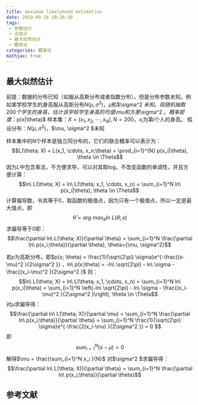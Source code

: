 ```yaml
---
title: maximum likelyhood estimation
date: 2019-09-16 10:26:30
tags:
 - 参数估计
 - 点估计
 - 最大似然估计
 - 概率论
categories: 概率论
mathjax: true
---
```


## 最大似然估计
前提：数据的分布已知（如服从高斯分布或者指数分布），但是分布参数未知。例如某学校学生的身高服从高斯分布$N(\mu, \sigma^2 )$，$\mu$和$\sigma^2 $未知。现随机抽取$200$个学生的身高，估计该学校学生身高的均值$\mu$和方差$\sigma^2 $。
概率密度：$p(x|\theta)$
样本集：$X=(x_1, x_2,\cdots, x_N), N=200$，$x_i$为第$i$个人的身高。
假设分布：$N(\mu, \sigma^2 )$，$\mu, \sigma^2 $未知

样本集中的$N$个样本是独立同分布的，它们的联合概率可以表示为：
$$L(\theta; X) = L(x_1, \cdots, x_n;\theta) = \prod_{i=1}^{N} p(x_i|\theta), \theta \in \Theta$$
因为$L$中包含乘法，不方便求导，可以对其取log，不改变函数的单调性，并且方便计算：
$$ln\ L(\theta; X) = ln\ L(\theta; x_1, \cdots, x_n) = \sum_{i=1}^N ln\ p(x_i|\theta), \theta \in \Theta$$
计算偏导数，令其等于$0$，取函数的极值点，因为只有一个极值点，所以一定是最大值点，即
$$\hat{\theta} = arg\ max_{\theta} ln\ L(\theta; x)$$
求偏导等于$0$即：
$$\frac{\partial ln\ L(\theta; X)}{\partial \theta} = \sum_{i=1}^N \frac{\partial ln\ p(x_i;\theta)}{\partial \theta}, \theta={\mu, \sigma^2}$$

若$p$为高斯分布，即$p(x; \theta) = \frac{1}{\sqrt{2\pi} \sigma}e^{-\frac{(x-\mu)^2 }{2\sigma^2 }} $，$ln\ p(x;\theta) = -ln\ \sqrt{2\pi} - ln\ \sigma - \frac{(x_i-\mu)^2 }{2\sigma^2 }$
则：
$$ln\ L(\theta; X) = ln\ L(\theta; x_1, \cdots, x_n) = \sum_{i=1}^N ln\ p(x_i|\theta) = \sum_{i=1}^N \left(-ln\ \sqrt{2\pi} - ln\ \sigma - \frac{(x_i-\mu)^2 }{2\sigma^2 }\right), \theta \in \Theta$$
对$\mu$求偏导得：
$$\frac{\partial ln\ L(\theta; X)}{\partial \mu} = \sum_{i=1}^N \frac{\partial ln\ p(x_i;\theta)}{\partial \theta} = \sum_{i=1}^N \frac{1}{\sqrt{2\pi} \sigma}e^{-\frac{2(x_i-\mu) }{2\sigma^2 }} = 0 $$
即$$sum_{i=1}^N(x-\mu) = 0$$
解得$\mu = \frac{\sum_{i=1}^N x_i }{N}$
对$\sigma^2 $求偏导得：
$$\frac{\partial ln\ L(\theta; X)}{\partial \theta} = \sum_{i=1}^N \frac{\partial ln\ p(x_i;\theta)}{\partial \theta}$$



## 参考文献
